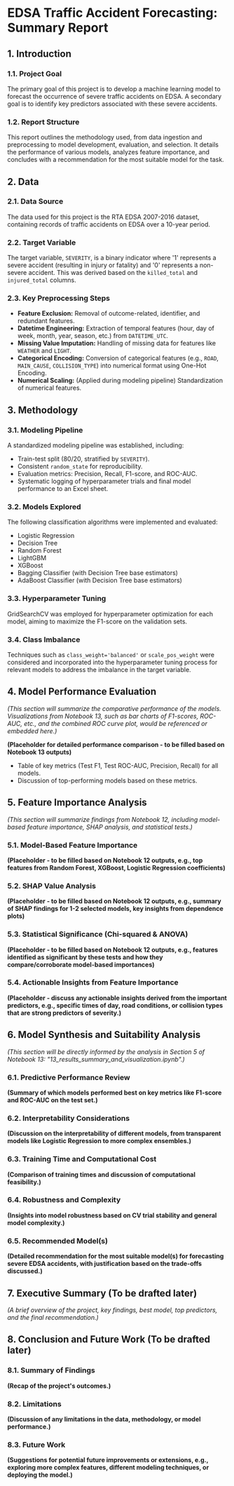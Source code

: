 # EDSA Traffic Accident Forecasting: Summary Report

## 1. Introduction

### 1.1. Project Goal
The primary goal of this project is to develop a machine learning model to forecast the occurrence of severe traffic accidents on EDSA. A secondary goal is to identify key predictors associated with these severe accidents.

### 1.2. Report Structure
This report outlines the methodology used, from data ingestion and preprocessing to model development, evaluation, and selection. It details the performance of various models, analyzes feature importance, and concludes with a recommendation for the most suitable model for the task.

## 2. Data

### 2.1. Data Source
The data used for this project is the RTA EDSA 2007-2016 dataset, containing records of traffic accidents on EDSA over a 10-year period.

### 2.2. Target Variable
The target variable, `SEVERITY`, is a binary indicator where '1' represents a severe accident (resulting in injury or fatality) and '0' represents a non-severe accident. This was derived based on the `killed_total` and `injured_total` columns.

### 2.3. Key Preprocessing Steps
- **Feature Exclusion:** Removal of outcome-related, identifier, and redundant features.
- **Datetime Engineering:** Extraction of temporal features (hour, day of week, month, year, season, etc.) from `DATETIME_UTC`.
- **Missing Value Imputation:** Handling of missing data for features like `WEATHER` and `LIGHT`.
- **Categorical Encoding:** Conversion of categorical features (e.g., `ROAD`, `MAIN_CAUSE`, `COLLISION_TYPE`) into numerical format using One-Hot Encoding.
- **Numerical Scaling:** (Applied during modeling pipeline) Standardization of numerical features.

## 3. Methodology

### 3.1. Modeling Pipeline
A standardized modeling pipeline was established, including:
- Train-test split (80/20, stratified by `SEVERITY`).
- Consistent `random_state` for reproducibility.
- Evaluation metrics: Precision, Recall, F1-score, and ROC-AUC.
- Systematic logging of hyperparameter trials and final model performance to an Excel sheet.

### 3.2. Models Explored
The following classification algorithms were implemented and evaluated:
- Logistic Regression
- Decision Tree
- Random Forest
- LightGBM
- XGBoost
- Bagging Classifier (with Decision Tree base estimators)
- AdaBoost Classifier (with Decision Tree base estimators)

### 3.3. Hyperparameter Tuning
GridSearchCV was employed for hyperparameter optimization for each model, aiming to maximize the F1-score on the validation sets.

### 3.4. Class Imbalance
Techniques such as `class_weight='balanced'` or `scale_pos_weight` were considered and incorporated into the hyperparameter tuning process for relevant models to address the imbalance in the target variable.

## 4. Model Performance Evaluation

*(This section will summarize the comparative performance of the models. Visualizations from Notebook 13, such as bar charts of F1-scores, ROC-AUC, etc., and the combined ROC curve plot, would be referenced or embedded here.)*

**(Placeholder for detailed performance comparison - to be filled based on Notebook 13 outputs)**
- Table of key metrics (Test F1, Test ROC-AUC, Precision, Recall) for all models.
- Discussion of top-performing models based on these metrics.

## 5. Feature Importance Analysis

*(This section will summarize findings from Notebook 12, including model-based feature importance, SHAP analysis, and statistical tests.)*

### 5.1. Model-Based Feature Importance
**(Placeholder - to be filled based on Notebook 12 outputs, e.g., top features from Random Forest, XGBoost, Logistic Regression coefficients)**

### 5.2. SHAP Value Analysis
**(Placeholder - to be filled based on Notebook 12 outputs, e.g., summary of SHAP findings for 1-2 selected models, key insights from dependence plots)**

### 5.3. Statistical Significance (Chi-squared & ANOVA)
**(Placeholder - to be filled based on Notebook 12 outputs, e.g., features identified as significant by these tests and how they compare/corroborate model-based importances)**

### 5.4. Actionable Insights from Feature Importance
**(Placeholder - discuss any actionable insights derived from the important predictors, e.g., specific times of day, road conditions, or collision types that are strong predictors of severity.)**

## 6. Model Synthesis and Suitability Analysis

*(This section will be directly informed by the analysis in Section 5 of Notebook 13: "13_results_summary_and_visualization.ipynb".)*

### 6.1. Predictive Performance Review
**(Summary of which models performed best on key metrics like F1-score and ROC-AUC on the test set.)**

### 6.2. Interpretability Considerations
**(Discussion on the interpretability of different models, from transparent models like Logistic Regression to more complex ensembles.)**

### 6.3. Training Time and Computational Cost
**(Comparison of training times and discussion of computational feasibility.)**

### 6.4. Robustness and Complexity
**(Insights into model robustness based on CV trial stability and general model complexity.)**

### 6.5. Recommended Model(s)
**(Detailed recommendation for the most suitable model(s) for forecasting severe EDSA accidents, with justification based on the trade-offs discussed.)**

## 7. Executive Summary (To be drafted later)

*(A brief overview of the project, key findings, best model, top predictors, and the final recommendation.)*

## 8. Conclusion and Future Work (To be drafted later)

### 8.1. Summary of Findings
**(Recap of the project's outcomes.)**

### 8.2. Limitations
**(Discussion of any limitations in the data, methodology, or model performance.)**

### 8.3. Future Work
**(Suggestions for potential future improvements or extensions, e.g., exploring more complex features, different modeling techniques, or deploying the model.)**